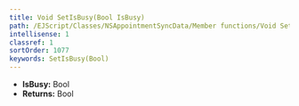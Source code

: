 ```yaml
---
title: Void SetIsBusy(Bool IsBusy)
path: /EJScript/Classes/NSAppointmentSyncData/Member functions/Void SetIsBusy(Bool p_0)
intellisense: 1
classref: 1
sortOrder: 1077
keywords: SetIsBusy(Bool)
---
```



* **IsBusy:** Bool
* **Returns:** Bool


